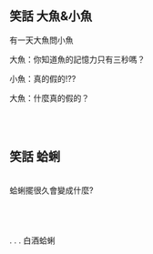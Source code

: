 ## 笑話 大魚&小魚

有一天大魚問小魚

大魚：你知道魚的記憶力只有三秒嗎？  

小魚：真的假的!??  

大魚：什麼真的假的？  


<br><br>
## 笑話  蛤蜊  
<br>
蛤蜊擺很久會變成什麼?  
<br><br><br><br><br>
. . . 白酒蛤蜊

